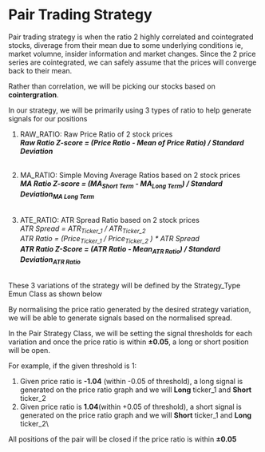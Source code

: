 # Pair Trading Strategy

Pair trading strategy is when the ratio 2 highly correlated and cointegrated stocks, diverage from their mean due to some underlying conditions ie, market volumne, insider information and market changes. Since the 2 price series are cointegrated, we can safely assume that the prices will converge back to their mean. 

Rather than correlation, we will be picking our stocks based on **cointergration**. 

In our strategy, we will be primarily using 3 types of ratio to help generate signals for our positions
1. RAW_RATIO: Raw Price Ratio of 2 stock prices<br>
***Raw Ratio Z-score = (Price Ratio - Mean of Price Ratio) / Standard Deviation<br><br>***

2. MA_RATIO: Simple Moving Average Ratios based on 2 stock prices<br>
***MA Ratio Z-score = (MA<sub>Short Term</sub> - MA<sub>Long Term</sub>)  / Standard Deviation<sub>MA Long Term</sub>*** <br><br>

3. ATE_RATIO: ATR Spread Ratio based on 2 stock prices<br>
*ATR Spread = ATR<sub>Ticker_1</sub> / ATR<sub>Ticker_2</sub><br>*
*ATR Ratio = (Price<sub>Ticker_1</sub> / Price<sub>Ticker_2</sub> ) * ATR Spread<br>*
***ATR Ratio Z-Score = (ATR Ratio - Mean<sub>ATR Ratio</sub>)  / Standard Deviation<sub>ATR Ratio</sub><br><br>***


These 3 variations of the strategy will be defined by the Strategy_Type Emun Class as shown below

By normalising the price ratio generated by the desired strategy variation, we will be able to generate signals based on the normalised spread.

In the Pair Strategy Class, we will be setting the signal thresholds for each variation and once the price ratio is within **±0.05**, a long or short position will be open.

For example, if the given threshold is 1:
1. Given price ratio is **-1.04** (within -0.05 of threshold), a long signal is generated on the price ratio graph and we will **Long** ticker_1 and **Short** ticker_2<br>
2. Given price ratio is **1.04**(within +0.05 of threshold), a short signal is generated on the price ratio graph and we will **Short** ticker_1 and **Long** ticker_2\

All positions of the pair will be closed if the price ratio is within **±0.05**
